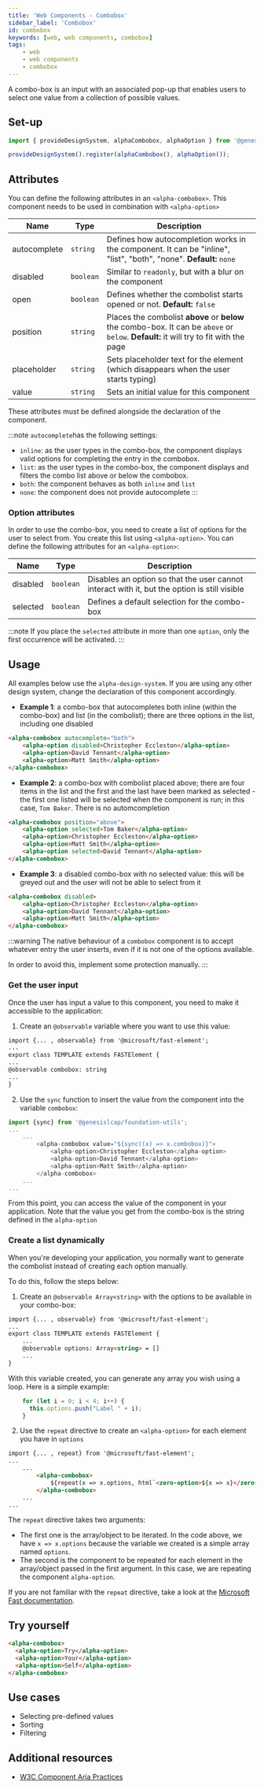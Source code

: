 ```yaml
---
title: 'Web Components - Combobox'
sidebar_label: 'Combobox'
id: combobox
keywords: [web, web components, combobox]
tags:
    - web
    - web components
    - combobox
---
```


A combo-box is an input with an associated pop-up that enables users to select one value from a collection of possible values.

## Set-up

```ts
import { provideDesignSystem, alphaCombobox, alphaOption } from '@genesislcap/alpha-design-system';

provideDesignSystem().register(alphaCombobox(), alphaOption());
```
## Attributes

You can define the following attributes in an `<alpha-combobox>`. This component needs to be used in combination with `<alpha-option>`

| Name         | Type      | Description                                                                                                                            |
|--------------|-----------|----------------------------------------------------------------------------------------------------------------------------------------|
| autocomplete | `string`  | Defines how autocompletion works in the component. It can be "inline", "list", "both", "none". **Default:** `none`                     |
| disabled     | `boolean` | Similar to `readonly`, but with a blur on the component                                                                                |
| open         | `boolean` | Defines whether the combolist starts opened or not. **Default:** `false`                                                               |
| position     | `string`  | Places the combolist **above** or **below** the combo-box. It can be `above` or `below`. **Default:** it will try to fit with the page | 
| placeholder  | `string`  | Sets placeholder text for the element (which disappears when the user starts typing)                                                   |
| value        | `string`  | Sets an initial value for this component                                                                                                      | 

These attributes must be defined alongside the declaration of the component.

:::note
`autocomplete`has the following settings:

- `inline`: as the user types in the combo-box, the component displays valid options for completing the entry in the combobox.
- `list`: as the user types in the combo-box, the component displays and filters the combo list above or below the combobox.
- `both`: the component behaves as both `inline` and `list`
- `none`: the component does not provide autocomplete
:::

### Option attributes

In order to use the combo-box, you need to create a list of options for the user to select from. You create this
list using `<alpha-option>`. You can define the following attributes for an `<alpha-option>`:

| Name     | Type      | Description                                                                     |
|----------|-----------|---------------------------------------------------------------------------------|
| disabled | `boolean` | Disables an option so that the user cannot interact with it, but the option is still visible |
| selected | `boolean` | Defines a default selection for the combo-box                                                |

:::note
If you place the `selected` attribute in more than one `option`, only the first occurrence will be activated.
:::

## Usage
All examples below use the `alpha-design-system`. If you are using any other design system, change the declaration
of this component accordingly.

- **Example 1**: a combo-box that autocompletes both inline (within the combo-box) and list (in the combolist); there are three options in the list, including one disabled
```html title="Example 1"
<alpha-combobox autocomplete="both">
    <alpha-option disabled>Christopher Eccleston</alpha-option>
    <alpha-option>David Tennant</alpha-option>
    <alpha-option>Matt Smith</alpha-option>
</alpha-combobox>
```
- **Example 2**: a combo-box with combolist placed above; there are four items in the list and the first and the last have been marked as selected - the first one listed will be selected when the component is run; in this case, `Tom Baker`. There is no automcompletion
```html title="Example 2"
<alpha-combobox position="above">
    <alpha-option selected>Tom Baker</alpha-option>
    <alpha-option>Christopher Eccleston</alpha-option>
    <alpha-option>Matt Smith</alpha-option>
    <alpha-option selected>David Tennant</alpha-option>
</alpha-combobox>
```
- **Example 3**: a disabled combo-box with no selected value: this will be greyed out and the user will not be able to select from it
```html title="Example 3"
<alpha-combobox disabled>
    <alpha-option>Christopher Eccleston</alpha-option>
    <alpha-option>David Tennant</alpha-option>
    <alpha-option>Matt Smith</alpha-option>
</alpha-combobox>
```

:::warning
The native behaviour of a `combobox` component is to accept whatever entry the user inserts, even if it is not one of the options available.

In order to avoid this, implement some protection manually.
:::

### Get the user input
Once the user has input a value to this component, you need to make it accessible to the application:

1. Create an `@observable` variable where you want to use this value:

```html {1,5}
import {... , observable} from '@microsoft/fast-element';
...
export class TEMPLATE extends FASTElement {
...
@observable combobox: string
...
}
```

2. Use the `sync` function to insert the value from the component into the variable `combobox`:

```typescript tile="Example 4" {1,4-8}
import {sync} from '@genesislcap/foundation-utils';
...
    ...
        <alpha-combobox value="${sync((x) => x.combobox)}">
            <alpha-option>Christopher Eccleston</alpha-option>
            <alpha-option>David Tennant</alpha-option>
            <alpha-option>Matt Smith</alpha-option>
        </alpha-combobox>
    ...
...    
```

From this point, you can access the value of the component in your application. Note that the value you get from the combo-box is the string defined in the `alpha-option`

### Create a list dynamically
When you're developing your application, you normally want to generate the combolist instead of creating each option manually.

To do this, follow the steps below:

1. Create an `@observable Array<string>` with the options to be available in your combo-box:

```html {1,5}
import {... , observable} from '@microsoft/fast-element';
...
export class TEMPLATE extends FASTElement {
    ...
    @observable options: Array<string> = []
    ...
}
```

With this variable created, you can generate any array you wish using a loop. Here is a simple example:

``` typescript
    for (let i = 0; i < 4; i++) {
      this.options.push("Label " + i);
    }
```

2. Use the `repeat` directive to create an `<alpha-option>` for each element you have in `options`

```html {1,5}
import {... , repeat} from '@microsoft/fast-element';
...
    ...
        <alpha-combobox>
            ${repeat(x => x.options, html`<zero-option>${x => x}</zero-option>`)}
        </alpha-combobox>
    ...
...    
```

The `repeat` directive takes two arguments: 
- The first one is the array/object to be iterated. In the code above, we have `x => x.options` because the variable we created is a simple array named `options`. 
- The second is the component to be repeated for each element in the array/object passed in the first argument. In this case, we are repeating the component `alpha-option`.

If you are not familiar with the `repeat` directive, take a look at the [Microsoft Fast documentation](https://www.fast.design/docs/fast-element/using-directives/#the-repeat-directive).

## Try yourself

```html title="try yourself" live
<alpha-combobox>
  <alpha-option>Try</alpha-option>
  <alpha-option>Your</alpha-option>
  <alpha-option>Self</alpha-option>
</alpha-combobox>
```

## Use cases

- Selecting pre-defined values
- Sorting
- Filtering

## Additional resources

- [W3C Component Aria Practices](https://w3c.github.io/aria-practices/#combobox)
